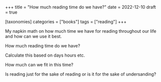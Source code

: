 +++
title = "How much reading time do we have?"
date = 2022-12-10
draft = true

[taxonomies]
categories = ["books"]
tags = ["reading"]
+++

My napkin math on how much time we have for reading throughout our life and how can we use it best.

How much reading time do we have?

Calculate this based on days hours etc.

How much can we fit in this time?

Is reading just for the sake of reading or is it for the sake of undersanding?
